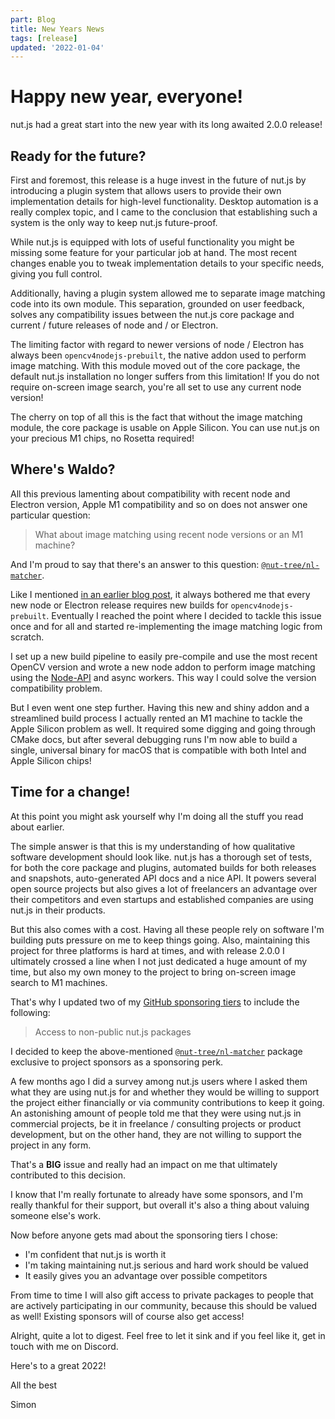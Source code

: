 ```yaml
---
part: Blog
title: New Years News
tags: [release]
updated: '2022-01-04'
---
```


# Happy new year, everyone!

nut.js had a great start into the new year with its long awaited 2.0.0 release!

## Ready for the future?

First and foremost, this release is a huge invest in the future of nut.js by introducing a plugin system that allows users to provide their own implementation details for high-level functionality.
Desktop automation is a really complex topic, and I came to the conclusion that establishing such a system is the only way to keep nut.js future-proof.

While nut.js is equipped with lots of useful functionality you might be missing some feature for your particular job at hand.
The most recent changes enable you to tweak implementation details to your specific needs, giving you full control.

Additionally, having a plugin system allowed me to separate image matching code into its own module.
This separation, grounded on user feedback, solves any compatibility issues between the nut.js core package and current / future releases of node and / or Electron.

The limiting factor with regard to newer versions of node / Electron has always been `opencv4nodejs-prebuilt`, the native addon used to perform image matching.
With this module moved out of the core package, the default nut.js installation no longer suffers from this limitation!
If you do not require on-screen image search, you're all set to use any current node version!

The cherry on top of all this is the fact that without the image matching module, the core package is usable on Apple Silicon.
You can use nut.js on your precious M1 chips, no Rosetta required!

## Where's Waldo?

All this previous lamenting about compatibility with recent node and Electron version, Apple M1 compatibility and so on does not answer one particular question:

> What about image matching using recent node versions or an M1 machine?

And I'm proud to say that there's an answer to this question: [`@nut-tree/nl-matcher`](https://nutjs.dev/docs/plugins/imagefinder#nut-treenl-matcher).

Like I mentioned [in an earlier blog post](https://nutjs.dev/blog/does-it-spark-joy), it always bothered me that every new node or Electron release requires new builds for `opencv4nodejs-prebuilt`.
Eventually I reached the point where I decided to tackle this issue once and for all and started re-implementing the image matching logic from scratch.

I set up a new build pipeline to easily pre-compile and use the most recent OpenCV version and wrote a new node addon to perform image matching using the [Node-API](https://nodejs.org/api/n-api.html) and async workers.
This way I could solve the version compatibility problem.

But I even went one step further.
Having this new and shiny addon and a streamlined build process I actually rented an M1 machine to tackle the Apple Silicon problem as well.
It required some digging and going through CMake docs, but after several debugging runs I'm now able to build a single, universal binary for macOS that is compatible with both Intel and Apple Silicon chips!

## Time for a change!

At this point you might ask yourself why I'm doing all the stuff you read about earlier.

The simple answer is that this is my understanding of how qualitative software development should look like.
nut.js has a thorough set of tests, for both the core package and plugins, automated builds for both releases and snapshots, auto-generated API docs and a nice API.
It powers several open source projects but also gives a lot of freelancers an advantage over their competitors and even startups and established companies are using nut.js in their products.

But this also comes with a cost.
Having all these people rely on software I'm building puts pressure on me to keep things going.
Also, maintaining this project for three platforms is hard at times, and with release 2.0.0 I ultimately crossed a line when I not just dedicated a huge amount of my time, but also my own money to the project to bring on-screen image search to M1 machines.

That's why I updated two of my [GitHub sponsoring tiers](https://github.com/sponsors/s1hofmann/) to include the following:

> Access to non-public nut.js packages

I decided to keep the above-mentioned [`@nut-tree/nl-matcher`](https://nutjs.dev/docs/plugins/imagefinder#nut-treenl-matcher) package exclusive to project sponsors as a sponsoring perk.

A few months ago I did a survey among nut.js users where I asked them what they are using nut.js for and whether they would be willing to support the project either financially or via community contributions to keep it going.
An astonishing amount of people told me that they were using nut.js in commercial projects, be it in freelance / consulting projects or product development, but on the other hand, they are not willing to support the project in any form.

That's a **BIG** issue and really had an impact on me that ultimately contributed to this decision.

I know that I'm really fortunate to already have some sponsors, and I'm really thankful for their support, but overall it's also a thing about valuing someone else's work.

Now before anyone gets mad about the sponsoring tiers I chose:

- I'm confident that nut.js is worth it
- I'm taking maintaining nut.js serious and hard work should be valued
- It easily gives you an advantage over possible competitors

From time to time I will also gift access to private packages to people that are actively participating in our community, because this should be valued as well!
Existing sponsors will of course also get access!

Alright, quite a lot to digest.
Feel free to let it sink and if you feel like it, get in touch with me on Discord.

Here's to a great 2022!

All the best

Simon